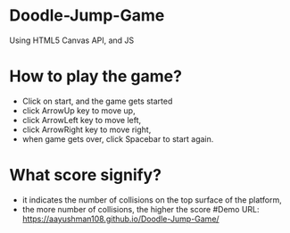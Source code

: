 # Doodle-Jump-Game
Using HTML5 Canvas API, and JS
# How to play the game?
- Click on start, and the game gets started
- click ArrowUp key to move up,
- click ArrowLeft key to move left,
- click ArrowRight key to move right,
- when game gets over, click Spacebar to start again.
# What score signify?
- it indicates the number of collisions on the top surface of the platform,
- the more number of collisions, the higher the score
#Demo URL:  https://aayushman108.github.io/Doodle-Jump-Game/
